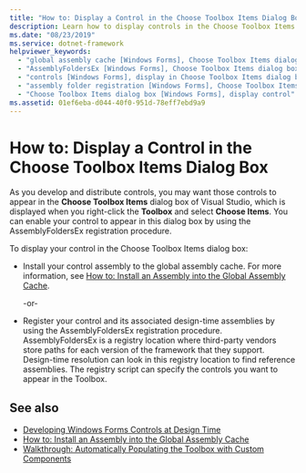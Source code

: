 ```yaml
---
title: "How to: Display a Control in the Choose Toolbox Items Dialog Box"
description: Learn how to display controls in the Choose Toolbox Items Dialog box as you develop and distribute them.
ms.date: "08/23/2019"
ms.service: dotnet-framework
helpviewer_keywords:
  - "global assembly cache [Windows Forms], Choose Toolbox Items dialog box"
  - "AssemblyFoldersEx [Windows Forms], Choose Toolbox Items dialog box"
  - "controls [Windows Forms], display in Choose Toolbox Items dialog box"
  - "assembly folder registration [Windows Forms], Choose Toolbox Items dialog box"
  - "Choose Toolbox Items dialog box [Windows Forms], display control"
ms.assetid: 01ef6eba-d044-40f0-951d-78eff7ebd9a9
---
```

# How to: Display a Control in the Choose Toolbox Items Dialog Box

As you develop and distribute controls, you may want those controls to appear in the **Choose Toolbox Items** dialog box of Visual Studio, which is displayed when you right-click the **Toolbox** and select **Choose Items**. You can enable your control to appear in this dialog box by using the AssemblyFoldersEx registration procedure.

To display your control in the Choose Toolbox Items dialog box:

- Install your control assembly to the global assembly cache. For more information, see [How to: Install an Assembly into the Global Assembly Cache](/dotnet/framework/app-domains/install-assembly-into-gac).

  -or-

- Register your control and its associated design-time assemblies by using the AssemblyFoldersEx registration procedure. AssemblyFoldersEx is a registry location where third-party vendors store paths for each version of the framework that they support. Design-time resolution can look in this registry location to find reference assemblies. The registry script can specify the controls you want to appear in the Toolbox.

## See also

- [Developing Windows Forms Controls at Design Time](developing-windows-forms-controls-at-design-time.md)
- [How to: Install an Assembly into the Global Assembly Cache](/dotnet/framework/app-domains/install-assembly-into-gac)
- [Walkthrough: Automatically Populating the Toolbox with Custom Components](walkthrough-automatically-populating-the-toolbox-with-custom-components.md)
